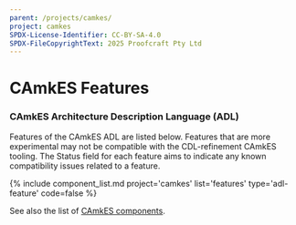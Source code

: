 ```yaml
---
parent: /projects/camkes/
project: camkes
SPDX-License-Identifier: CC-BY-SA-4.0
SPDX-FileCopyrightText: 2025 Proofcraft Pty Ltd
---
```


# CAmkES Features

### CAmkES Architecture Description Language (ADL)

Features of the CAmkES ADL are listed below.  Features that are more experimental
may not be compatible with the CDL-refinement CAmkES tooling. The Status field for
each feature aims to indicate any known compatibility issues related to a feature.

{% include component_list.md project='camkes' list='features' type='adl-feature' code=false %}

See also the list of [CAmkES components](components.html).
